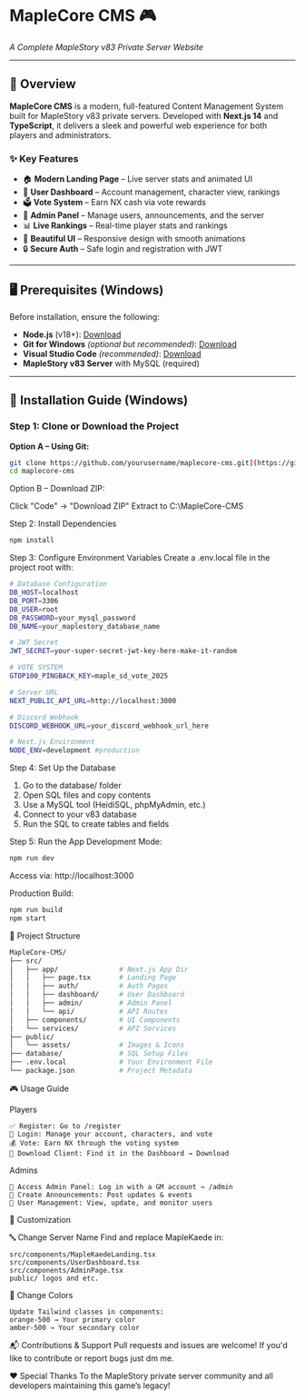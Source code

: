 # MapleCore CMS 🎮  
*A Complete MapleStory v83 Private Server Website*

---

## 🌟 Overview

**MapleCore CMS** is a modern, full-featured Content Management System built for MapleStory v83 private servers. Developed with **Next.js 14** and **TypeScript**, it delivers a sleek and powerful web experience for both players and administrators.

### ✨ Key Features

- 🏠 **Modern Landing Page** – Live server stats and animated UI
- 👤 **User Dashboard** – Account management, character view, rankings
- 🗳️ **Vote System** – Earn NX cash via vote rewards
- 👑 **Admin Panel** – Manage users, announcements, and the server
- 📊 **Live Rankings** – Real-time player stats and rankings
- 🎨 **Beautiful UI** – Responsive design with smooth animations
- 🔒 **Secure Auth** – Safe login and registration with JWT

---

## 🖥️ Prerequisites (Windows)

Before installation, ensure the following:

- **Node.js** (v18+): [Download](https://nodejs.org/)
- **Git for Windows** *(optional but recommended)*: [Download](https://git-scm.com/download/win)
- **Visual Studio Code** *(recommended)*: [Download](https://code.visualstudio.com/)
- **MapleStory v83 Server** with MySQL (required)

---

## 🚀 Installation Guide (Windows)

### Step 1: Clone or Download the Project

**Option A – Using Git:**
```bash
git clone https://github.com/yourusername/maplecore-cms.git](https://github.com/Khuwanko/MapleCore-CMS.git
cd maplecore-cms
```

Option B – Download ZIP:

Click "Code" → "Download ZIP"
Extract to C:\MapleCore-CMS


Step 2: Install Dependencies
```bash
npm install
```

Step 3: Configure Environment Variables
Create a .env.local file in the project root with:

```bash
# Database Configuration
DB_HOST=localhost
DB_PORT=3306
DB_USER=root
DB_PASSWORD=your_mysql_password
DB_NAME=your_maplestory_database_name

# JWT Secret
JWT_SECRET=your-super-secret-jwt-key-here-make-it-random

# VOTE SYSTEM
GTOP100_PINGBACK_KEY=maple_sd_vote_2025

# Server URL
NEXT_PUBLIC_API_URL=http://localhost:3000

# Discord Webhook
DISCORD_WEBHOOK_URL=your_discord_webhook_url_here

# Next.js Environment
NODE_ENV=development #production
```

Step 4: Set Up the Database

1. Go to the database/ folder
2. Open SQL files and copy contents
3. Use a MySQL tool (HeidiSQL, phpMyAdmin, etc.)
4. Connect to your v83 database
5. Run the SQL to create tables and fields

Step 5: Run the App
Development Mode:

```bash
npm run dev
```
Access via: http://localhost:3000

Production Build:
```bash
npm run build
npm start
```

📁 Project Structure
```bash
MapleCore-CMS/
├── src/
│   ├── app/               # Next.js App Dir
│   │   ├── page.tsx       # Landing Page
│   │   ├── auth/          # Auth Pages
│   │   ├── dashboard/     # User Dashboard
│   │   ├── admin/         # Admin Panel
│   │   └── api/           # API Routes
│   ├── components/        # UI Components
│   └── services/          # API Services
├── public/
│   └── assets/            # Images & Icons
├── database/              # SQL Setup Files
├── .env.local             # Your Environment File
└── package.json           # Project Metadata
```

🎮 Usage Guide

Players
```
✅ Register: Go to /register
🔐 Login: Manage your account, characters, and vote
💰 Vote: Earn NX through the voting system
💾 Download Client: Find it in the Dashboard → Download
```
Admins
```
🔧 Access Admin Panel: Log in with a GM account → /admin
📢 Create Announcements: Post updates & events
👥 User Management: View, update, and monitor users
```
🎨 Customization

🔤 Change Server Name
Find and replace MapleKaede in:
```
src/components/MapleKaedeLanding.tsx
src/components/UserDashboard.tsx
src/components/AdminPage.tsx
public/ logos and etc.
```
🎨 Change Colors
```
Update Tailwind classes in components:
orange-500 → Your primary color
amber-500 → Your secondary color
```

📬 Contributions & Support
Pull requests and issues are welcome!
If you'd like to contribute or report bugs just dm me.

❤️ Special Thanks
To the MapleStory private server community and all developers maintaining this game’s legacy!
